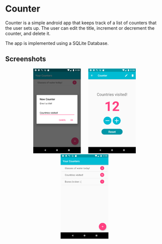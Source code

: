# Counter
Counter is a simple android app that keeps track of a list of counters that the user sets up. The user can edit the title, increment or decrement the counter, and delete it.

The app is implemented using a SQLite Database.
## Screenshots
<p align="center">
  <img src="/screenshots/screenshot2.png" width="30%" hspace="10"/> 
  <img src="/screenshots/screenshot3.png" width="30%" hspace="10"/>
  <img src="/screenshots/screenshot1.png" width="30%" hspace="10"/>
</p>
